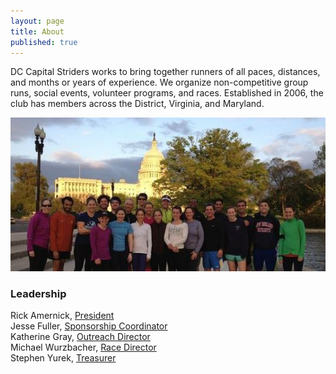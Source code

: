 ```yaml
---
layout: page
title: About
published: true
---
```


DC Capital Striders works to bring together runners of all paces, distances, and months or years of experience. We organize non-competitive group runs, social events, volunteer programs, and races. Established in 2006, the club has members across the District, Virginia, and Maryland.

![group in front of capitol](/about/capitol.jpg)

### Leadership

Rick Amernick, [President](mailto:president@dccapitalstriders.com)  
Jesse Fuller, [Sponsorship Coordinator](mailto:sponsorships@dccapitalstriders.com)  
Katherine Gray, [Outreach Director](mailto:outreach@dccapitalstriders.com)  
Michael Wurzbacher, [Race Director](mailto:racedirector@dccapitalstriders.com)  
Stephen Yurek, [Treasurer](mailto:treasurer@dccapitalstriders.com)  
